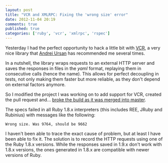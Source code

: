 ```yaml
---
layout: post
title: "VCR and XMLRPC: Fixing the 'wrong size' error"
date: 2012-11-04 20:19
comments: true
published: true
categories: ['ruby', 'vcr', 'xmlrpc', 'rspec']
---
```

Yesterday I had the perfect opportunity to hack a little bit with
[VCR]("https://github.com/myronmarston/vcr"), a very nice library that [Andrei
Ursan](http://twitter.com/andreiursan) has recommended me several times.

In a nutshell, the library wraps requests to an external HTTP server and saves the
responses in files in the *yaml* format, replaying them in consecutive calls (hence the
name). This allows for perfect decoupling in tests, not only making them faster
but more reliable, as they don't depend on external factors anymore.

So I modified the project I was working on to add support for VCR, created the
pull request and... [broke the build as it was merged into master](https://travis-ci.org/#!/byroot/ruby-osdb/builds/3056048).

The specs failed in all Ruby 1.8.x interpreters (this includes REE, JRuby and
Rubinius) with messages like the following:

```
Wrong size. Was 9764, should be 9662
```

I haven't been able to trace the exact cause of problem, but at least I have been able to
fix it. The solution is to record the HTTP requests using one of the Ruby 1.8.x
versions. While the responses saved in 1.9.x don't work with 1.8.x versions, the
ones generated in 1.8.x are compatible with newer versions of Ruby.

